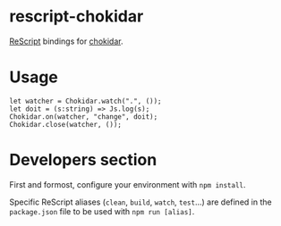 # rescript-chokidar

[ReScript](https://rescript-lang.org) bindings for [chokidar](https://github.com/paulmillr/chokidar).

# Usage

```reasonml
let watcher = Chokidar.watch(".", ());
let doit = (s:string) => Js.log(s);
Chokidar.on(watcher, "change", doit);
Chokidar.close(watcher, ());
```

# Developers section

First and formost, configure your environment with `npm install`.

Specific ReScript aliases (`clean`, `build`, `watch`, `test`...) are defined
in the `package.json` file to be used with `npm run [alias]`.
